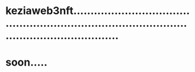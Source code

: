 # keziaweb3nft........................................................................................................................
# soon.....

